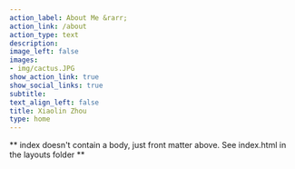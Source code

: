 ```yaml
---
action_label: About Me &rarr;
action_link: /about
action_type: text
description: 
image_left: false
images:
- img/cactus.JPG
show_action_link: true
show_social_links: true
subtitle:
text_align_left: false
title: Xiaolin Zhou
type: home
---
```


** index doesn't contain a body, just front matter above.
See index.html in the layouts folder **

